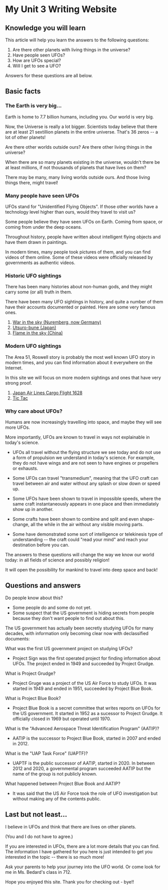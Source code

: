# My Unit 3 Writing Website

## Knowledge you will learn

This article will help you learn the answers to the following questions:

1. Are there other planets with living things in the universe?
2. Have people seen UFOs?
3. How are UFOs special?
4. Will I get to see a UFO?

Answers for these questions are all below.


## Basic facts

### The Earth is very big...

Earth is home to 7.7 billion humans, including you. Our world is very big.

Now, the Universe is really a lot bigger.
Scientists today believe that there are at least 21 sextillion planets in the entire universe.
That's 36 zeros -- a lot of other planets!

Are there other worlds outside ours? Are there other living things in the universe?

When there are so many planets existing in the universe, wouldn't there be at least millions, if not thousands of planets that have lives on them?

There may be many, many living worlds outside ours. And those living things there, might travel!


### Many people have seen UFOs

UFOs stand for "Unidentified Flying Objects". If those other worlds have a technology level higher than ours, would they travel to visit us?

Some people believe they have seen UFOs on Earth. Coming from space, or coming from under the deep oceans.

Throughout history, people have written about intelligent flying objects and have them drawn in paintings.

In modern times, many people took pictures of them, and you can find videos of them online. Some of these videos were officially released by governments as authentic videos.


### Historic UFO sightings

There has been many histories about non-human gods, and they might carry some (or all) truth in them.

There have been many UFO sightings in history, and quite a number of them have their accounts documented or painted. Here are some very famous ones.

1. [War in the sky (Nuremberg, now Germany)](/articles/history-war-in-the-sky)
2. [Utsuro-bune (Japan)](/articles/history-utsuro-bune)
3. [Flame in the sky (China)](/articles/history-flame-in-sky)

### Modern UFO sightings

The Area 51, Roswell story is probably the most well known UFO story in modern times,
and you can find information about it everywhere on the Internet.

In this site we will focus on more modern sightings and ones that have very strong
proof.

1. [Japan Air Lines Cargo Flight 1628](/articles/modern-jal)
2. [Tic Tac](/articles/modern-tic-tac)


### Why care about UFOs?

Humans are now increasingly travelling into space, and maybe they will see more UFOs.

More importantly, UFOs are known to travel in ways not explainable in today's science.

* UFOs all travel without the flying structure we see today and do not use a form of propulsion we understand in today's science. For example, they do not have wings and are not seen to have engines or propellers or exhausts.

* Some UFOs can travel "transmedium", meaning that the UFO craft can travel between air and water without any splash or slow down or speed up.

* Some UFOs have been shown to travel in impossible speeds, where the same craft instantaneously appears in one place and then immediately show up in another.

* Some crafts have been shown to combine and split and even shape-change, all the while in the air without any visible moving parts.

* Some have demonstrated some sort of intelligence or telekinesis type of understanding -- the craft could "read your mind" and reach your destination before you can.

The answers to these questions will change the way we know our world today: in all fields of science and possibly religion! 

It will open the possibility for mankind to travel into deep space and back!


## Questions and answers

Do people know about this?
* Some people do and some do not yet.
* Some suspect that the US government is hiding secrets from people because they don't want people to find out about this.

The US government has actually been secretly studying UFOs for many decades, with information only becoming clear now with declassified documents:

What was the first US government project on studying UFOs?
* Project Sign was the first operated project for finding information about UFOs. The project ended in 1949 and succeeded by Project Grudge.

What is Project Grudge?
* Project Gruge was a project of the US Air Force to study UFOs. It was started in 1949 and
ended in 1951, succeeded by Project Blue Book.

What is Project Blue Book?
* Project Blue Book is a secret committee that writes reports on UFOs for the US government. It started in 1952 as a sucessor to Project Grudge. It officially closed in 1969 but operated until 1970. 

What is the "Advanced Aerospace Threat Identification Program" (AATIP)?
* AATIP is the successor to Project Blue Book, started in 2007 and ended in 2012.

What is the "UAP Task Force" (UAPTF)?
* UAPTF is the public successor of AATIP, started in 2020. In between 2012 and 2020, a governmental program succeeded AATIP but the name of the group is not publicly known.

What happened between Project Blue Book and AATIP?
* It was said that the US Air Force took the role of UFO investigation but without making any of the contents public.


## Last but not least...

I believe in UFOs and think that there are lives on other planets.

(You and I do not have to agree.)

If you are interested in UFOs, there are a lot more details that you can find. The information I have gathered for you here is just intended to get you interested in the topic -- there is so much more!

Ask your parents to help your journey into the UFO world. Or come look for me in Ms. Bedard's class in 712.

Hope you enjoyed this site. Thank you for checking out - bye!!
